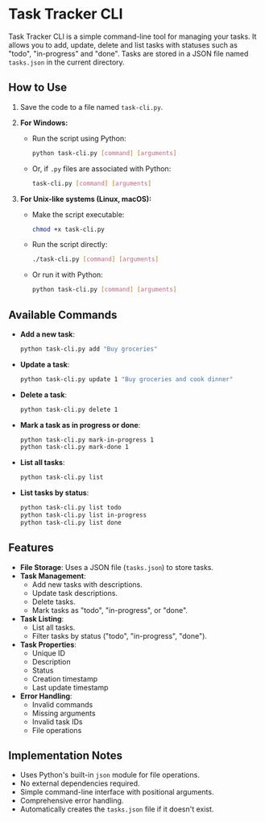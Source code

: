 # Task Tracker CLI

Task Tracker CLI is a simple command-line tool for managing your tasks. It allows you to add, update, delete and list tasks with statuses such as "todo", "in-progress" and "done". Tasks are stored in a JSON file named `tasks.json` in the current directory.

## How to Use

1. Save the code to a file named `task-cli.py`.

2. **For Windows:**
   - Run the script using Python:

     ```bash
     python task-cli.py [command] [arguments]
     ```

   - Or, if `.py` files are associated with Python:

     ```bash
     task-cli.py [command] [arguments]
     ```

3. **For Unix-like systems (Linux, macOS):**
   - Make the script executable:

     ```bash
     chmod +x task-cli.py
     ```

   - Run the script directly:

     ```bash
     ./task-cli.py [command] [arguments]
     ```

   - Or run it with Python:

     ```bash
     python task-cli.py [command] [arguments]
     ```

## Available Commands

- **Add a new task**:

  ```bash
  python task-cli.py add "Buy groceries"
  ```

- **Update a task**:

  ```bash
  python task-cli.py update 1 "Buy groceries and cook dinner"
  ```

- **Delete a task**:

  ```bash
  python task-cli.py delete 1
  ```

- **Mark a task as in progress or done**:

  ```bash
  python task-cli.py mark-in-progress 1
  python task-cli.py mark-done 1
  ```

- **List all tasks**:

  ```bash
  python task-cli.py list
  ```

- **List tasks by status**:

  ```bash
  python task-cli.py list todo
  python task-cli.py list in-progress
  python task-cli.py list done
  ```

## Features

- **File Storage**: Uses a JSON file (`tasks.json`) to store tasks.
- **Task Management**:
  - Add new tasks with descriptions.
  - Update task descriptions.
  - Delete tasks.
  - Mark tasks as "todo", "in-progress", or "done".
- **Task Listing**:
  - List all tasks.
  - Filter tasks by status ("todo", "in-progress", "done").
- **Task Properties**:
  - Unique ID
  - Description
  - Status
  - Creation timestamp
  - Last update timestamp
- **Error Handling**:
  - Invalid commands
  - Missing arguments
  - Invalid task IDs
  - File operations

## Implementation Notes

- Uses Python's built-in `json` module for file operations.
- No external dependencies required.
- Simple command-line interface with positional arguments.
- Comprehensive error handling.
- Automatically creates the `tasks.json` file if it doesn't exist.
